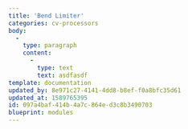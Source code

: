 ```yaml
---
title: 'Bend Limiter'
categories: cv-processors
body:
  -
    type: paragraph
    content:
      -
        type: text
        text: asdfasdf
template: documentation
updated_by: 8e971c27-4141-4dd8-b8ef-f0a8bfc35d61
updated_at: 1589765395
id: 097a4baf-414b-4a7c-864e-d3c8b3490703
blueprint: modules
---
```

